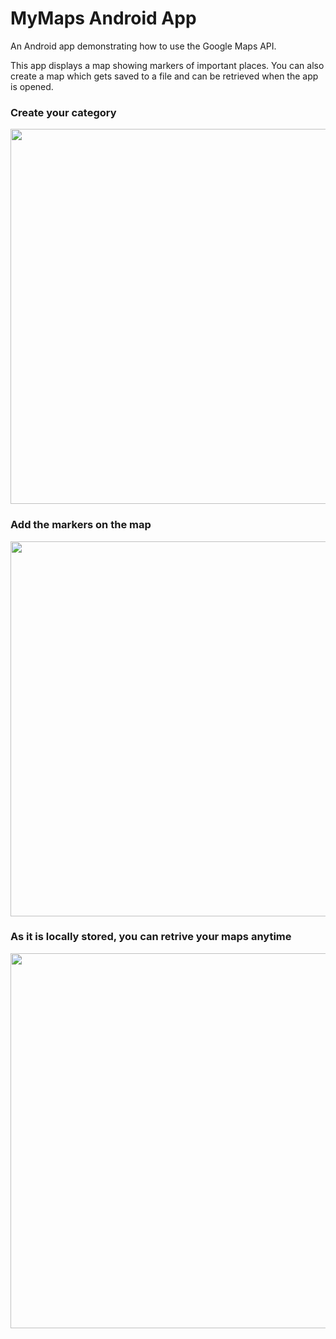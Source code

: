 # MyMaps Android App

An Android app demonstrating how to use the Google Maps API.

This app displays a map showing markers of important places. You can also create a map which gets saved to a file and can be retrieved when the app is opened. 

### Create your category
<img src="https://i.postimg.cc/mkWhSKRb/Screenshot-1611395718.png" height="600">

### Add the markers on the map 
<img src="https://i.postimg.cc/QMM79LNw/Screenshot-1611395626.png" height="600">

### As it is locally stored, you can retrive your maps anytime 
<img src="https://i.postimg.cc/Vkfrpytv/Screenshot-1611395651.png" height="600">
